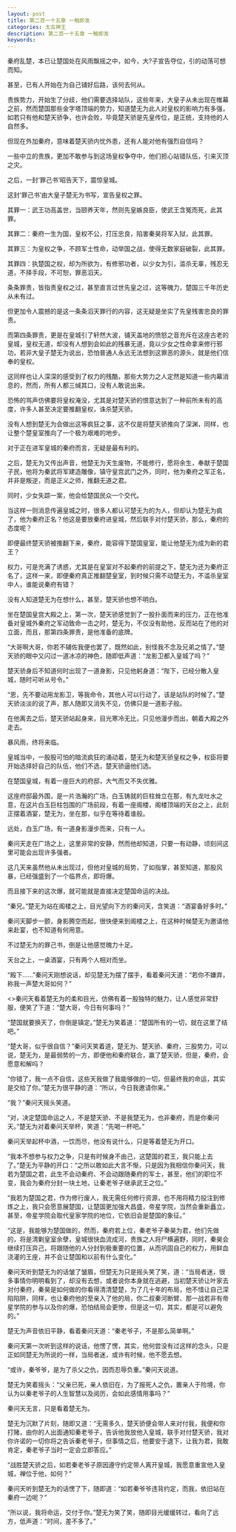 ```yaml
---
layout: post
title: 第二百一十五章 一触即发
categories: 太古神王
description: 第二百一十五章 一触即发
keywords:
---
```


秦府乱楚，本已让楚国处在风雨飘摇之中，如今，大?子宣告夺位，引的动荡可想而知。

甚至，已有人开始在为自己铺好后路，该何去何从。

贵族势力，开始生了分歧，他们需要选择站队，这些年来，大皇子从未出现在帷幕之前，然而楚国那些金字塔顶端的势力，知道楚无为此人对皇权的影响力有多强，如若只有他和楚天骄争，也许会败，毕竟楚天骄是先皇传位，是正统，支持他的人自然多。

但现在外加秦府，意味着楚天骄内忧外患，还有人能对他有强烈自信吗？

一些中立的贵族，更加不敢参与到这场皇权争夺中，他们担心站错队伍，引来灭顶之灾。

之后，一封‘罪己书’昭告天下，震惊皇城。

这封‘罪己书’由大皇子楚无为书写，宣告皇权之罪。

其罪一：武王功高盖世，当颐养天年，然则先皇嫉良臣，使武王含冤而死，此其罪。

其罪二：秦府一生为国，皇权不公，打压忠良，陷害秦昊将军入狱，此其罪。

其罪三：为皇权之争，不顾军士性命，动举国之战，使得无数家庭破裂，此其罪。

其罪四：执楚国之权，却为所欲为，有修邪功者，以少女为引，滥杀无辜，残忍无道，不择手段，不可恕，罪恶滔天。

条条罪责，皆指责皇权之过，甚至直言过世先皇之过，这等魄力，楚国三千年历史从未有过。

但更加令人震撼的是这一条条滔天罪行的内容，这无疑是坐实了先皇残害忠良的罪责。

而第四条罪责，更是在皇城引了轩然大波，铺天盖地的愤怒之音充斥在这座古老的皇城，皇权无道，却没有人想到会如此的残暴无道，竟以少女之性命拿来修行邪功，若非大皇子楚无为说出，恐怕普通人永远无法想到这罪恶的源头，就是他们信奉的皇权。

这同样也让人深深的感受到了权力的残酷，那些大势力之人定然是知道一些内幕消息的，然而，所有人都三缄其口，没有人敢说出来。

恐怖的骂声仿佛要将皇权淹没，尤其是对楚天骄的恨意达到了一种前所未有的高度，许多人甚至决定要推翻皇权，诛杀楚天骄。

没有人想到楚无为会做出这等疯狂之事，这不仅是将楚天骄推向了深渊，同样，也让整个楚皇室推向了一个极为艰难的地步。

对于正在进军皇城的秦府而言，无疑是最有利的。

之后，楚无为又传出声音，他楚无为天生废物，不能修行，愿将余生，奉献于楚国子民，他将为秦武将军建造雕像，镇守皇宫武门之外，同时，他为秦府之军正名，并非是叛逆，而是正义之师，推翻无道之君。

同时，少女失踪一案，他会给楚国民众一个交代。

当这样一则消息传遍皇城之时，很多人都认可楚无为的为人，但却认为楚无为疯了，他为秦府正名？他这是要放秦府进皇城，然后联手对付楚天骄，那么，秦府的态度呢？

即便最终楚天骄被推翻下来，秦府，能容得下楚国皇室，能让他楚无为成为新的君王？

权力，可是充满了诱惑，尤其是在皇室对不起秦府的前提之下，楚无为还为秦府正名了，这样一来，即便秦府真正推翻楚皇室，到时候只需不动楚无为，不滥杀皇室中人，谁能说秦府有错？

没有人知道楚无为在想什么，甚至，楚天骄也想不明白。

坐在楚国皇宫大殿之上，第一次，楚天骄感觉到了一股扑面而来的压力，正在他准备对皇城外秦府之军动致命一击之时，楚无为，不仅没有助他，反而站在了他的对立面，而且，那第四条罪责，是他准备的底牌。

“大哥啊大哥，你若不辅佐我便也罢了，既然如此，别怪我不念及兄弟之情了。”楚天骄的眼中又闪过一道冰凉的神色，随即低声道：“龙影卫都入皇城了吗？”

楚天骄身后不知道何时出现了一道身影，只见他躬身道：“陛下，已经分散入皇城，随时可听从号令。”

“恩，先不要动用龙影卫，等我命令，其他人可以行动了，该是站队的时候了。”楚天骄淡淡的说了声，那人随即又消失不见，仿佛只是一道影子般。

在他离去之后，楚天骄站起身来，目光寒冷无比，只见他漫步而出，朝着大殿之外走去。

暴风雨，终将来临。

皇城当中，一股股可怕的暗流疯狂的涌动着，楚无为和楚天骄皇权之争，权臣将要开始选择好自己的队伍，他们不选，楚天骄逼他们选。

在楚国皇城，有着一座巨大的府邸，大气而又不失优雅。

这座府邸最外围，是一片浩瀚的广场，白玉铸就的巨柱耸立在那，有九龙吐水之意，在这片白玉巨柱包围的广场前段，有着一座阁楼，阁楼顶端的天台之上，此刻正摆着酒宴，楚无为，坐在那，似乎在等待着谁般。

远处，白玉广场，有一道身影漫步而来，只有一人。

秦问天走在广场之上，这里非常的安静，然而他却知道，只要一有动静，顷刻间这里可能会出现许多强者。

这几天来虽然他从未出现过，但他对皇城的局势，了如指掌，甚至知道，那股风暴，已经强盛到了一个临界点，即将爆。

而且接下来的这次爆，就可能就是直接决定楚国命运的决战。

“秦兄。”楚无为站在阁楼之上，目光望向下方的秦问天，含笑道：“酒宴备好多时。”

秦问天脚步一颤，身影腾空而起，很快便来到阁楼之上，在这种时候楚无为邀请他来赴宴，也不知道有何用意。

不过楚无为的罪己书，倒是让他感觉魄力十足。

天台之上，一桌酒宴，只有两个人相对而坐。

“殿下……”秦问天刚想说话，却见楚无为摆了摆手，看着秦问天道：“若你不嫌弃，称我一声楚大哥如何？”

<>秦问天看着楚无为的柔和目光，仿佛有着一股独特的魅力，让人感觉非常舒服，便笑了下道：“楚大哥，今日有何事吗？”

“楚国就要换天了，你倒是镇定。”楚无为笑着道：“楚国所有的一切，就在这里了结吧。”

“楚大哥，似乎很自信？”秦问天笑着道，楚无为、楚天骄、秦府，三股势力，可以说，楚无为，是最弱势的一方，即便他和秦府联合，赢了楚天骄，但是，秦府，会愿意和解吗？

“你错了，我一点不自信，这些天我做了我能够做的一切，但最终我的命运，其实是交给了你。”楚无为很平静的道：“所以，今日我邀请你来。”

“我？”秦问天摇头笑道。

“对，决定楚国命运之人，不是楚天骄、不是我楚无为，也非秦府，而是你秦问天。”楚无为对着秦问天举杯，笑道：“先喝一杯吧。”

秦问天举起杯中酒，一饮而尽，他没有说什么，只是等着楚无为开口。

“我本不想参与权力之争，只是有时候身不由己，这楚国的君王，我只能上去了。”楚无为平静的开口：“之所以敢如此大言不惭，只是因为我相信你秦问天，我若为楚国之君，此生不会动秦府、不会动跟随秦府的军士，甚至，他们的职位不变，我会为秦府分封一块土地，让秦老爷子继承武王之位。”

“我若为楚国之君，作为修行废人，我无需任何修行资源，也不用将精力投注到修炼之上，我只会愿意展楚国，让楚国更加强大昌盛，帝星学院，当然会重新矗立，甚至，帝星学院会取代皇家学院的地位，它依旧会是楚国的象征。”

“这是，我能够为楚国做的，然而，秦府若上位，秦老爷子秦昊为君，他们先做的，将是清剿皇室余孽，皇城很快血流成河，贵族之人将尸横遍野，同时，秦昊会继续打压异己，将跟随他的人分封到极重要的位置，从而巩固自己的权力，用鲜血浇灌的王座，并不会让楚国和以前有什么变化。”

秦问天听到楚无为的话皱了皱眉，但楚无为只是摇头笑了笑，道：“当局者迷，很多事情你明明看到了，却没有去想，或者说你本身就在逃避，当初楚天骄让叶家去对付秦府，秦昊是如何做的你看得清清楚楚，为了几十年的布局，他不惜让自己深陷陷阱，同样，也让秦府他的至亲入了他的局，你二叔秦河断臂、那一战若非有帝星学院的参与以及你的爆，恐怕结局会更惨，但是这一切，其实，都是可以避免的。”

楚无为声音依旧平静，看着秦问天道：“秦老爷子，不是那么简单啊。”

秦问天第一次听到这样的说话，他愣了愣，其实，他何尝没有过这样的念头，只是正如同楚无为所说的一样，当局者迷，或许有时候，他不愿去想。

“或许，秦爷爷，是为了杀父之仇，因而忍辱负重。”秦问天说道。

楚无为笑着摇头：“父亲已死，亲人依旧在，为了报死人之仇，置亲人于险境，你认为以秦老爷子的人生智慧以及阅历，会如此感情用事吗？”

秦问天无言，只是看着楚无为。

楚无为沉默了片刻，随即又道：“无需多久，楚天骄便会带人来对付我，我便和你打赌，由你的人出面通知秦老爷子，告诉他我放他入皇城，联手对付楚天骄，我对你许诺的一切你将之告诉秦老爷子，但事情之后，他要安于退下，让我为君，我敢肯定，秦老爷子当时一定会立即答应。”

“战胜楚天骄之后，如若秦老爷子原因遵守约定带人离开皇城，我愿意重宣他入皇城，禅位于他，如何？”

秦问天听到楚无为的话愣了下，随即道：“如若秦爷爷违背约定，而我，依旧站在秦府一边呢？”

“所以说，我将命运，交付于你。”楚无为笑了笑，随即目光缓缓转过，看向了远方，低声道：“时间，差不多了。”
